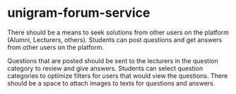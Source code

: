 # unigram-forum-service

There should be a means to seek solutions from other users on the platform (Alumni, Lecturers, others). Students can post questions and get answers from other users on the platform.

Questions that are posted should be sent to the lecturers in the question category to review and give answers. Students can select question categories to optimize filters for users that would view the questions. There should be a space to attach images to texts for questions and answers.

